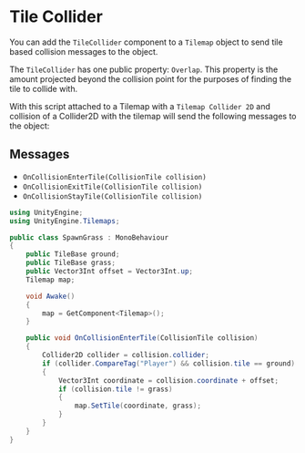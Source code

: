 # Tile Collider

You can add the `TileCollider` component to a `Tilemap` object to send tile based collision messages to the object.

The `TileCollider` has one public property: `Overlap`. This property is the amount projected beyond the collision point for the purposes of finding the tile to collide with.

With this script attached to a Tilemap with a `Tilemap Collider 2D` and collision of a Collider2D with the tilemap will send the following messages to the object:

## Messages

- `OnCollisionEnterTile(CollisionTile collision)`
- `OnCollisionExitTile(CollisionTile collision)`
- `OnCollisionStayTile(CollisionTile collision)`

```csharp
using UnityEngine;
using UnityEngine.Tilemaps;

public class SpawnGrass : MonoBehaviour
{
    public TileBase ground;
    public TileBase grass;
    public Vector3Int offset = Vector3Int.up;
    Tilemap map;

    void Awake()
    {
        map = GetComponent<Tilemap>();
    }

    public void OnCollisionEnterTile(CollisionTile collision)
    {
        Collider2D collider = collision.collider;
        if (collider.CompareTag("Player") && collision.tile == ground)
        {
            Vector3Int coordinate = collision.coordinate + offset;
            if (collision.tile != grass)
            {
                map.SetTile(coordinate, grass);
            }
        }
    }
}
```
